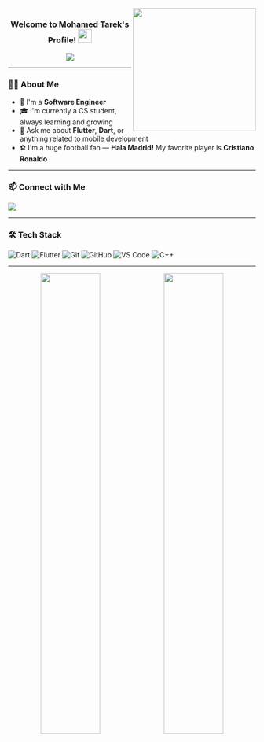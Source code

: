 <img align="right" src="https://c.tenor.com/_DOBjnGspYAAAAAM/code-coding.gif" width="250" />

<h3 align="center">
  Welcome to Mohamed Tarek's Profile!
  <img src="https://media.giphy.com/media/hvRJCLFzcasrR4ia7z/giphy.gif" width="28" />
</h3>

<p align="center">
  <a href="https://github.com/DenverCoder1/readme-typing-svg">
    <img src="https://readme-typing-svg.herokuapp.com?font=Fira+Code&size=22&duration=4000&pause=1000&center=true&vCenter=true&width=440&height=45&lines=Flutter+Developer;Always+learning+new+things" />
  </a>
</p>

---

### 👨‍💻 About Me

- 🏢 I'm a **Software Engineer**
- 🎓 I'm currently a CS student, always learning and growing
- 💬 Ask me about **Flutter**, **Dart**, or anything related to mobile development
- ⚽ I'm a huge football fan — **Hala Madrid!** My favorite player is **Cristiano Ronaldo**

---

### 📫 Connect with Me

<a href="https://www.linkedin.com/in/mohamed-tarek-71531b274/">
  <img src="https://img.shields.io/badge/-LinkedIn-blue?style=for-the-badge&logo=linkedin&logoColor=white" />
</a>

---

### 🛠 Tech Stack

![Dart](https://img.shields.io/badge/Dart-0175C2?style=for-the-badge&logo=dart&logoColor=white)
![Flutter](https://img.shields.io/badge/Flutter-02569B?style=for-the-badge&logo=flutter&logoColor=white)
![Git](https://img.shields.io/badge/Git-F05032?style=for-the-badge&logo=git&logoColor=white)
![GitHub](https://img.shields.io/badge/GitHub-181717?style=for-the-badge&logo=github&logoColor=white)
![VS Code](https://img.shields.io/badge/VS%20Code-007ACC?style=for-the-badge&logo=visual-studio-code&logoColor=white)
![C++](https://img.shields.io/badge/C++-00599C?style=for-the-badge&logo=c%2B%2B&logoColor=white)

---

<p align="center">
  <img src="https://github-readme-stats.vercel.app/api?username=mohamed-tarek&show_icons=true&theme=radical" width="49%" />
  <img src="https://github-readme-streak-stats.herokuapp.com/?user=mohamed-tarek&theme=radical" width="49%" />
</p>
